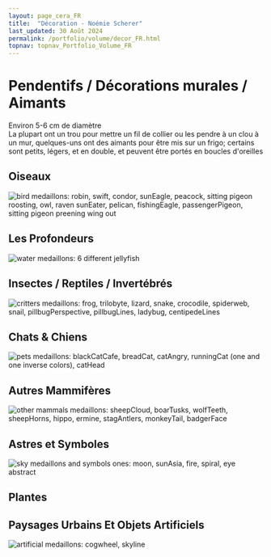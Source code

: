 ```yaml
---
layout: page_cera_FR
title:  "Décoration - Noémie Scherer"
last_updated: 30 Août 2024
permalink: /portfolio/volume/decor_FR.html
topnav: topnav_Portfolio_Volume_FR
---
```


# Pendentifs / Décorations murales / Aimants
Environ 5-6 cm de diamètre  
La plupart ont un trou pour mettre un fil de collier ou les pendre à un clou à un mur, quelques-uns ont des aimants pour être mis sur un frigo; certains sont petits, légers, et en double, et peuvent être portés en boucles d'oreilles
## Oiseaux
![bird medaillons: robin, swift, condor, sunEagle, peacock, sitting pigeon roosting, owl, raven sunEater, pelican, fishingEagle, passengerPigeon, sitting pigeon preening wing out](https://i.postimg.cc/zBXYkHQd/DEFAULTIMG-0867-wm09c40cb3-28c0-4839-a7f9-78bb192ab307.jpg)  
## Les Profondeurs
![water medaillons: 6 different jellyfish](https://i.postimg.cc/h4YR9j1r/DEFAULTIMG-0882-wm8ba20749-e8cc-4828-a046-dc408cc3ac7c.jpg)  
## Insectes / Reptiles / Invertébrés
![critters medaillons: frog, trilobyte, lizard, snake, crocodile, spiderweb, snail, pillbugPerspective, pillbugLines, ladybug, centipedeLines](https://i.postimg.cc/QxWGS36r/DEFAULTIMG-0887-col-wm01e2524a-3cf7-4bb9-9252-648d47c92de2.jpg)  
## Chats & Chiens
![pets medaillons: blackCatCafe, breadCat, catAngry, runningCat (one and one inverse colors), catHead](https://i.ibb.co/K9T10PD/IMG-0521.jpg)  
## Autres Mammifères
![other mammals medaillons: sheepCloud, boarTusks, wolfTeeth, sheepHorns, hippo, ermine, stagAntlers, monkeyTail, badgerFace](https://i.postimg.cc/3x5Mcc60/DEFAULTIMG-0895-col-wme8af0c68-49c4-4287-94c8-726a8e532b2c.jpg) 
## Astres et Symboles
![sky medaillons and symbols ones: moon, sunAsia, fire, spiral, eye abstract](https://i.ibb.co/HrJHsF5/IMG-0515.jpg)  
## Plantes
## Paysages Urbains Et Objets Artificiels
![artificial medaillons: cogwheel, skyline](https://i.ibb.co/522TcCH/IMG-0517.jpg)  
